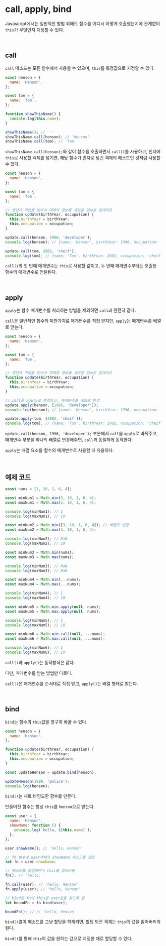 # call, apply, bind

Javascript에서는 일반적인 방법 외에도 함수를 어디서 어떻게 호출했는지에 관계없이 `this`가 무엇인지 지정할 수 있다.

<br />

## call

`call` 메소드는 모든 함수에서 사용할 수 있으며, `this`를 특정값으로 지정할 수 있다.

```javascript
const henson = {
  name: 'Henson',
};

const tom = {
  name: 'Tom',
};

function showThisName() {
  console.log(this.name);
}

showThisName(); //  ''
showThisName.call(henson); // 'Henson'
showThisName.call(tom); // 'Tom'
```

`showThisName.call(henson);`와 같이 함수를 호출하면서 `call()`를 사용하고, 인자에 `this`로 사용할 객체를 넘기면, 해당 함수가 인자로 넘긴 객체의 메소드인 것처럼 사용할 수 있다.

```javascript
const henson = {
  name: 'Henson',
};

const tom = {
  name: 'Tom',
};

// 생년과 직업을 받아서 객체의 정보를 새로운 정보로 업데이트
function update(birthYear, occupation) {
  this.birthYear = birthYear;
  this.occupation = occupation;
}

update.call(henson, 1996, 'developer');
console.log(henson); // {name: 'Henson', birthYear: 1996, occupation: 'developer'}

update.call(tom, 2002, 'cheif');
console.log(tom); // {name: 'Tom', birthYear: 2002, occupation: 'cheif'}
```

`call()`의 첫 번째 매개변수는 `this`로 사용할 값이고, 두 번째 매개변수부터는 호출한 함수의 매개변수로 전달된다.

<br />

## apply

`apply`는 함수 매개변수를 처리하는 방법을 제외하면 `call`과 완전히 같다.

`call`은 일반적인 함수와 마찬가지로 매개변수를 직접 받지만, `apply`는 매개변수를 배열로 받는다.

```javascript
const henson = {
  name: 'Henson',
};

const tom = {
  name: 'Tom',
};

// 생년과 직업을 받아서 객체의 정보를 새로운 정보로 업데이트
function update(birthYear, occupation) {
  this.birthYear = birthYear;
  this.occupation = occupation;
}

// call을 apply로 변경하고, 매개변수를 배열로 변경
update.apply(henson, [1996, 'developer']);
console.log(henson); // {name: 'Henson', birthYear: 1996, occupation: 'developer'}

update.apply(tom, [2002, 'cheif']);
console.log(tom); // {name: 'Tom', birthYear: 2002, occupation: 'cheif'}
```

`update.call(henson, 1996, 'developer');` 부분에서 `call`을 `apply`로 바꿔주고, 매개변수 부분을 하나의 배열로 변경해주면, `call`과 동일하게 동작한다.

`apply`는 배열 요소를 함수의 매개변수로 사용할 때 유용하다.

<br />

## 예제 코드

```javascript
const nums = [3, 10, 1, 6, 4];

const minNum1 = Math.min(3, 10, 1, 6, 4);
const maxNum1 = Math.max(3, 10, 1, 6, 4);

console.log(minNum1); // 1
console.log(maxNum1); // 10

const minNum2 = Math.min([3, 10, 1, 6, 4]); // 배열로 변경
const maxNum2 = Math.max(3, 10, 1, 6, 4);

console.log(minNum2); // NaN
console.log(maxNum2); // 10

const minNum3 = Math.min(nums);
const maxNum3 = Math.max(nums);

console.log(minNum3); // NaN
console.log(maxNum3); // NaN

const minNum4 = Math.min(...nums);
const maxNum4 = Math.max(...nums);

console.log(minNum4); // 1
console.log(maxNum4); // 10

const minNum5 = Math.min.apply(null, nums);
const maxNum5 = Math.max.apply(null, nums);

console.log(minNum5); // 1
console.log(maxNum5); // 10

const minNum6 = Math.min.call(null, ...nums);
const maxNum6 = Math.max.call(null, ...nums);

console.log(minNum6); // 1
console.log(maxNum6); // 10
```

`call()`과 `apply()`는 동작방식은 같다.

다만, 매개변수를 받는 방법만 다르다.

`call()`은 매개변수를 순서대로 직접 받고, `apply()`는 배열 형태로 받는다.

<br />

## bind

`bind`는 함수의 `this`값을 영구히 바꿀 수 있다.

```javascript
const henson = {
  name: 'Henson',
};

function update(birthYear, occupation) {
  this.birthYear = birthYear;
  this.occupation = occupation;
}

const updateHenson = update.bind(henson);

updateHenson(1980, 'police');
console.log(henson);
```

`bind()`는 새로 바인드한 함수를 만든다.

만들어진 함수는 항상 `this`를 `henson`으로 받는다.

```javascript
const user = {
  name: 'Henson',
  showName: function () {
    console.log(`hello, ${this.name}`);
  },
};

user.showName(); // 'hello, Henson'

// fn 변수에 user객체의 showName 메소드를 할당
let fn = user.showName;

// 메소드를 할당하면서 this를 잃어버림
fn(); // 'hello, '

fn.call(user); // 'hello, Henson'
fn.apply(user); // 'hello, Henson'

// bind로 fn의 this를 user값을 갖도록 함
let boundFn = fn.bind(user);

boundFn(); // // 'hello, Henson'
```

`bind()`없이 메소드를 그냥 할당을 하게되면, 할당 받은 객체는 `this`의 값을 잃어버리게 된다.

`bind()`를 통해 `this`의 값을 원하는 값으로 지정한 채로 할당할 수 있다.
